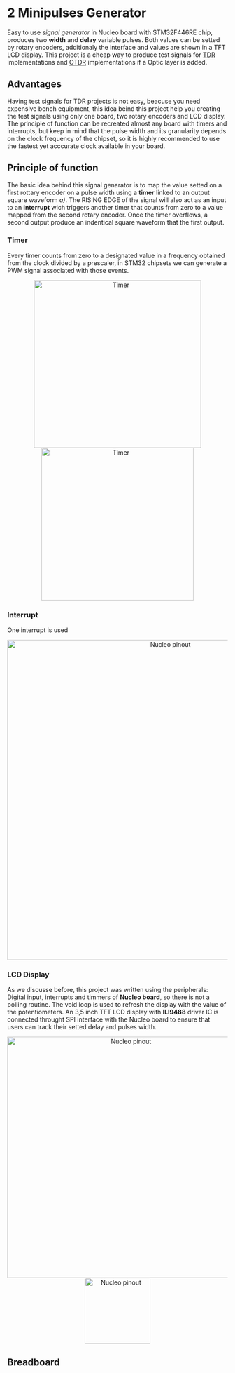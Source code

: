 # 2 Minipulses Generator

Easy to use _signal generator_ in Nucleo board with STM32F446RE chip, produces two **width** and **delay** variable pulses. Both values can be setted by rotary encoders, additionaly the interface and values are shown in a TFT LCD display. 
This project is a cheap way to produce test signals for [TDR](https://en.wikipedia.org/wiki/Time-domain_reflectometer) implementations and [OTDR](https://en.wikipedia.org/wiki/Optical_time-domain_reflectometer)
implementations if a Optic layer is added.

## Advantages 
Having test signals for TDR projects is not easy, beacuse you need expensive bench equipment, this idea beind this project help you creating the test signals using only one board, two rotary encoders and LCD display.  
The principle of function can be recreated almost any board with timers and interrupts, but keep in mind that the pulse width and its granularity depends on the clock frequency of the chipset, so it is highly recommended to use the fastest yet acccurate clock available in your board.

## Principle of function 
The basic idea behind this signal genarator is to map the value setted on a first rottary encoder on a pulse width using a **timer** linked to an output square waveform _a)_. The RISING EDGE of the signal will also act as an input to an **interrupt** wich triggers another timer that counts from zero to a value mapped from the second rotary encoder. Once  the timer overflows, a second output produce an indentical square waveform that the first output.

### Timer 
Every timer counts from zero to a designated value in a frequency obtained from the clock divided by a prescaler, in STM32 chipsets we can generate a PWM signal associated with those events.

<p align="center">
	<img alt="Timer" width="382" src="https://user-images.githubusercontent.com/22565959/214214673-25162a70-bec2-4fcd-b882-32467db8874a.png">
	<img alt="Timer" width="348" src="https://user-images.githubusercontent.com/22565959/215180019-97258815-aaa1-483c-9898-3a4c40a8e4a6.png">
</p>


### Interrupt
One interrupt is used 

<p align="center">
	<img alt="Nucleo pinout" width="730" src="https://user-images.githubusercontent.com/22565959/214214885-94d88550-0c6a-4726-b208-6a7802e5bbbd.png">
</p>

### LCD Display
As we discusse before, this project was written using the peripherals: Digital input, interrupts and timmers of **Nucleo board**, so there is not a polling routine.  The void loop is used to refresh  the display with the value of the potentiometers. An 3,5 inch TFT LCD display with **ILI9488** driver IC is connected throught SPI interface with the Nucleo board to ensure that users can track their setted delay and pulses width.
<p align="center">
	<img alt="Nucleo pinout" width="550" src="https://user-images.githubusercontent.com/22565959/214215515-b64c2e0b-1136-4dd1-8ae6-204e58d63ceb.png">
	<img alt="Nucleo pinout" width="150" src="https://user-images.githubusercontent.com/22565959/215190415-99fce0df-bb1e-46e6-8058-57e286c8f638.png">

</p>

## Breadboard
